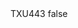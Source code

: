 <?xml version="1.0" encoding="UTF-8"?>
<CustomMetadata xmlns="http://soap.sforce.com/2006/04/metadata">
    <label>TXU443</label>
    <protected>false</protected>
</CustomMetadata>
